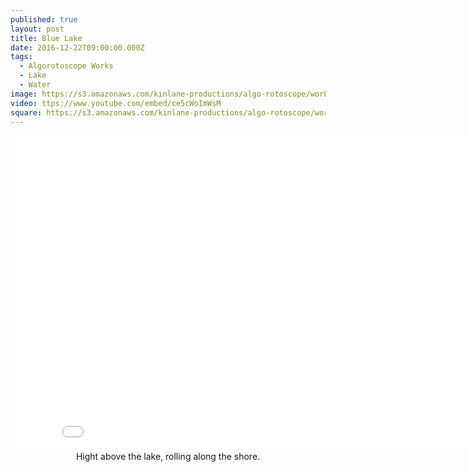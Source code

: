 ```yaml
---
published: true
layout: post
title: Blue Lake
date: 2016-12-22T09:00:00.000Z
tags:
  - Algorotoscope Works
  - Lake
  - Water
image: https://s3.amazonaws.com/kinlane-productions/algo-rotoscope/working/blue-lake.png
video: ttps://www.youtube.com/embed/ce5cWoImWsM
square: https://s3.amazonaws.com/kinlane-productions/algo-rotoscope/working/blue-lake-square.png
---
```

<center><iframe width="853" height="505" src="{{ page.video }}" frameborder="0" allowfullscreen></iframe></center>
<center>Hight above the lake, rolling along the shore.</center>
